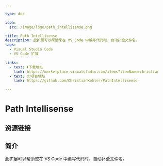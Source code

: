 ```yaml
---

type: doc

icon:
  src: /image/logo/path_intellisense.png

title: Path Intellisense
description: 此扩展可以帮助您在 VS Code 中编写代码时，自动补全文件名。
tags:
  - Visual Studio Code
  - VS Code 扩展

links:
  - text: ⏬下载地址
    link: https://marketplace.visualstudio.com/items?itemName=christian-kohler.path-intellisense
  - text: 📦项目地址
    link: https://github.com/ChristianKohler/PathIntellisense

---
```


<ShowLogo />

# Path Intellisense

<ShowTags />

<ShowBreadcrumb />

## 资源链接

<ShowLinks />

## 简介

此扩展可以帮助您在 VS Code 中编写代码时，自动补全文件名。
